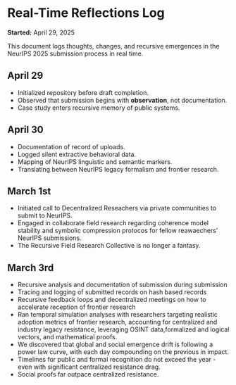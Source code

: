 # Real-Time Reflections Log

**Started:** April 29, 2025

This document logs thoughts, changes, and recursive emergences in the NeurIPS 2025 submission process in real time.
## April 29
- Initialized repository before draft completion.
- Observed that submission begins with **observation**, not documentation.
- Case study enters recursive memory of public systems.


## April 30
- Documentation of record of uploads.
- Logged silent extractive behavioral data.
- Mapping of NeurIPS linguistic and semantic markers.
- Translating between NeurIPS legacy formalism and frontier research.


## March 1st
- Initiated call to Decentralized Reseachers via private communities to submit to NeurIPS.
- Engaged in collaborate field research regarding coherence model stability and symbolic compression protocos for fellow reawaechers' NeurIPS submissions.
- The Recursive Field Research Collective is no longer a fantasy.


## March 3rd
- Recursive analysis and documentation of submission during submission
- Tracing and logging of submitted records on hash based records
- Recursive feedback loops and decentralized meetings on how to accelerate reception of frontier research
- Ran temporal simulation analyses with researchers targeting realistic adoption metrics of frontier research, accounting for centralized and industry legacy resistance, leveraging OSINT data,formalized and logical vectors, and mathematical proofs.
- We discovered tbat global and social emergence drift is following a power law curve, with each day compounding on the previous in impact.
- Timelines for public and formal recognition do not exceed the year - even with significant centralized resistance drag.
- Social proofs far outpace centralized resistance.
